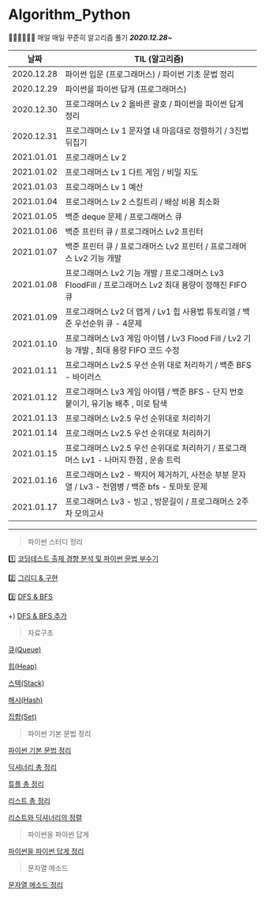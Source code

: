 # Algorithm_Python

💪🏻💪🏻💪🏻 매일 매일 꾸준히 알고리즘 풀기 ***2020.12.28~***



| 날짜       | TIL (알고리즘)                                               |
| ---------- | ------------------------------------------------------------ |
| 2020.12.28 | 파이썬 입문 (프로그래머스) / 파이썬 기초 문법 정리           |
| 2020.12.29 | 파이썬을 파이썬 답게 (프로그래머스)                          |
| 2020.12.30 | 프로그래머스 Lv 2 올바른 괄호 / 파이썬을 파이썬 답게 정리    |
| 2020.12.31 | 프로그래머스 Lv 1 문자열 내 마음대로 정렬하기 / 3진법 뒤집기 |
| 2021.01.01 | 프로그래머스 Lv 2                                            |
| 2021.01.02 | 프로그래머스 Lv 1 다트 게임 / 비밀 지도                      |
| 2021.01.03 | 프로그래머스 Lv 1 예산                                       |
| 2021.01.04 | 프로그래머스 Lv 2 스킬트리 / 배상 비용 최소화                |
| 2021.01.05 | 백준 deque 문제 / 프로그래머스 큐                            |
| 2021.01.06 | 백준 프린터 큐 / 프로그래머스 Lv2 프린터                     |
| 2021.01.07 | 백준 프린터 큐 / 프로그래머스 Lv2 프린터 / 프로그래머스 Lv2 기능 개발 |
| 2021.01.08 | 프로그래머스 Lv2 기능 개발 / 프로그래머스 Lv3 FloodFill / 프로그래머스 Lv2 최대 용량이 정해진 FIFO 큐 |
| 2021.01.09 | 프로그래머스 Lv2 더 맵게 / Lv1 힙 사용법 튜토리얼 / 백준 우선순위 큐 - 4문제 |
| 2021.01.10 | 프로그래머스 Lv3 게임 아이템 / Lv3 Flood Fill / Lv2 기능 개발 , 최대 용량 FIFO 코드 수정 |
| 2021.01.11 | 프로그래머스 Lv2.5 우선 순위 대로 처리하기  / 백준 BFS - 바이러스  |
| 2021.01.12 | 프로그래머스 Lv3 게임 아이템 / 백준 BFS - 단지 번호 붙이기, 유기농 배추 , 미로 탐색  |
| 2021.01.13 | 프로그래머스 Lv2.5 우선 순위대로 처리하기 | 
| 2021.01.14 | 프로그래머스 Lv2.5 우선 순위대로 처리하기  |
| 2021.01.15 | 프로그래머스 Lv2.5 우선 순위대로 처리하기 / 프로그래머스 Lv1 - 나머지 한점 , 운송 트럭 |
| 2021.01.16 | 프로그래머스 Lv2 - 짝지어 제거하기, 사전순 부분 문자열 / Lv3 - 전염병 / 백준 bfs - 토마토 문제 |
| 2021.01.17 | 프로그래머스 Lv3 - 빙고 , 방문길이 / 프로그래머스 2주차 모의고사 |


---

> 파이썬 스터디 정리

1️⃣ [코딩테스트 출제 경향 분석 및 파이썬 문법 부수기](https://github.com/yunakim2/Algorithm_Python/blob/master/%ED%8C%8C%EC%9D%B4%EC%8D%AC%EC%8A%A4%ED%84%B0%EB%94%94/%EB%8F%99%EB%B9%88%EB%82%98_%EC%9D%B4%EC%BD%94%ED%85%8C_1%EA%B0%95.md)

2️⃣ [그리디 & 구현 ](https://github.com/yunakim2/Algorithm_Python/blob/master/%ED%8C%8C%EC%9D%B4%EC%8D%AC%EC%8A%A4%ED%84%B0%EB%94%94/%EB%8F%99%EB%B9%88%EB%82%98_%EC%9D%B4%EC%BD%94%ED%85%8C_2%EA%B0%95.md)

3️⃣ [DFS & BFS](https://github.com/yunakim2/Algorithm_Python/blob/master/%ED%8C%8C%EC%9D%B4%EC%8D%AC%EC%8A%A4%ED%84%B0%EB%94%94/dfs:bfs.md)
 
+) [DFS & BFS 추가](https://github.com/yunakim2/Algorithm_Python/blob/master/%ED%8C%8C%EC%9D%B4%EC%8D%AC%EC%8A%A4%ED%84%B0%EB%94%94/%EB%8F%99%EB%B9%88%EB%82%98_%EC%9D%B4%EC%BD%94%ED%85%8C_3%EA%B0%95.md)




> 자료구조

[큐(Queue)](https://yunaaaas.tistory.com/29?category=966971)

[힙(Heap)](https://yunaaaas.tistory.com/36?category=966971)

[스택(Stack)](https://yunaaaas.tistory.com/48?category=966971)

[해시(Hash)](https://yunaaaas.tistory.com/46?category=966971)

[집합(Set)](https://yunaaaas.tistory.com/47?category=966971)

> 파이썬 기본 문법 정리

[파이썬 기본 문법 정리](https://github.com/yunakim2/Algorithm_Python/blob/master/%ED%8C%8C%EC%9D%B4%EC%8D%AC%20%EA%B8%B0%EB%B3%B8%20%EB%AC%B8%EB%B2%95%20%EC%A0%95%EB%A6%AC.md)

[딕셔너리 총 정리](https://yunaaaas.tistory.com/2?category=966971)

[튜플 총 정리](https://yunaaaas.tistory.com/3?category=966971)

[리스트 총 정리](https://yunaaaas.tistory.com/4?category=966971)

[리스트와 딕셔너리의 정렬](https://yunaaaas.tistory.com/5?category=966971)

> 파이썬을 파이썬 답게

[파이썬을 파이썬 답게 정리](https://yunaaaas.tistory.com/8?category=966971)

> 문자열 메소드

[문자열 메소드 정리](https://github.com/yunakim2/Algorithm_Python/blob/master/%EB%AC%B8%EC%9E%90%EC%97%B4%20%EB%A9%94%EC%86%8C%EB%93%9C.md)

